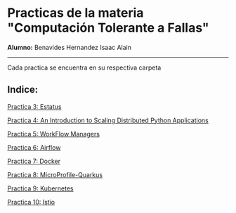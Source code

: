 # Practicas de la materia "Computación Tolerante a Fallas"
**Alumno:** Benavides Hernandez Isaac Alain

---

Cada practica se encuentra en su respectiva carpeta
## Indice:
[Practica 3: Estatus](https://github.com/isaac-bh/Computacion-Tolerante-a-Fallas/tree/main/3.%20Estatus)

[Practica 4: An Introduction to Scaling Distributed Python Applications](https://github.com/isaac-bh/Computacion-Tolerante-a-Fallas/tree/main/4.%20Introduction%20to%20Scaling%20Distributed%20Python%20Applications)

[Practica 5: WorkFlow Managers](https://github.com/isaac-bh/Computacion-Tolerante-a-Fallas/tree/main/5.%20Workflow%20Managers)

[Practica 6: Airflow](https://github.com/isaac-bh/Computacion-Tolerante-a-Fallas/tree/main/6.%20Airflow)

[Practica 7: Docker](https://github.com/isaac-bh/Computacion-Tolerante-a-Fallas/tree/main/7.%20Docker)

[Practica 8: MicroProfile-Quarkus](https://github.com/isaac-bh/Computacion-Tolerante-a-Fallas/tree/main/8.%20Microprofile-Quarkus)

[Practica 9: Kubernetes](https://github.com/isaac-bh/Computacion-Tolerante-a-Fallas/tree/main/9.%20Kubernetes)

[Practica 10: Istio](https://github.com/isaac-bh/Computacion-Tolerante-a-Fallas/tree/main/10.%20Istio)

